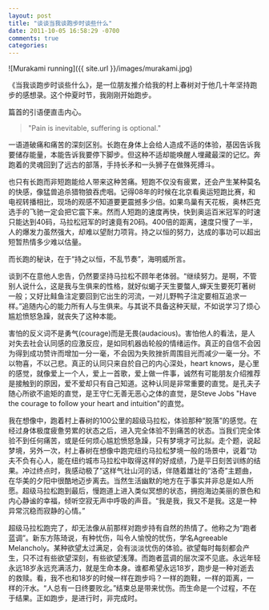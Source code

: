 ```yaml
---
layout: post
title: "谈谈当我谈跑步时谈些什么"
date: 2011-10-05 16:58:29 -0700
comments: true
categories:
---
```


![Murakami running]({{ site.url }}/images/murakami.jpg)

《当我谈跑步时谈些什么》，是一位朋友推介给我的村上春树对于他几十年坚持跑步的感想录。这个仲夏时节，我刚刚开始跑步。

篇首的引语便直击内心。

> "Pain is inevitable, suffering is optional."

一语道破痛和痛苦的深刻区别。长跑在身体上会给人造成不适的体验，基因告诉我要储存能量，本能告诉我要停下脚步。但这种不适却能唤醒人埋藏最深的记忆。奔跑着的灵魂回到了远古的部落，手持长矛和一头狮子在做殊死搏斗。

也只有长跑而非短跑能给人带来这种苦痛。短跑不仅没有疲累，还会产生某种莫名的快感，像猛兽追杀猎物狼吞虎咽。记得08年的时候在北京看奥运短跑比赛，和电视转播相比，现场的观感不知道要更震撼多少倍。如果鸟巢有天花板，奥林匹克选手的飞驰一定会把它震下来。然而人短跑的速度再快，快到奥运百米冠军的时速只能达到40码，马拉松冠军的时速竟有20码。400倍的距离，速度只慢了一半，人的爆发力虽然强大，却难以望耐力项背。持之以恒的努力，达成的事功可以超出短暂热情多少难以估量。

而长跑的秘诀，在于“持之以恒，不乱节奏”，海明威所言。

谈到不在意他人忠告，仍然要坚持马拉松不顾年老体弱。“继续努力。是啊，不管别人说什么，这是我与生俱来的性格，就好似蝎子天生要螫人,蝉天生要死叮著树一般；又好比鲑鱼注定要回到它出生的河流，一对儿野鸭子注定要相互追求一样。”追随内心的能力所有人与生俱来。与其说不具备这种天赋，不如说学习了烦心尴尬愤怒急躁，就丧失了这种本能。

害怕的反义词不是勇气(courage)而是无畏(audacious)。害怕他人的看法，是人对失去社会认同感的应激反应，是如同机器齿轮般的情绪运作。真正的自信不会因为得到成功赞许而增加一分一毫，不会因为失败挫折周围目光而减少一毫一分。不以物喜，不以己悲。真正的认同只来自於自己的内心深处，heart knows，是心里的感觉，就像爱上一个人，爱上一首歌，爱上做一件事，诚然有可能朋友介绍推荐是接触到的原因，爱不爱却只有自己知道。这种认同是非常重要的直觉。是孔夫子随心所欲不逾矩的直觉，是王守仁无善无恶心之体的直觉，是Steve Jobs "Have the courage to follow your heart and intuition"的直觉。

我在想像中，跑着村上春树的100公里的超级马拉松，体验那种“脱落”的感觉。在经过身体极度疲惫劳累的状态之后，进入完全体验不到痛苦的状态。当我们完全体验不到任何痛苦，或是任何烦心尴尬愤怒急躁，只有梦境才可比拟。走个题，说起梦境，另外一次，村上春树在想像中跑完纽约马拉松梦境一般的场景中，说着“功夫不负有心人，能在纽约城市马拉松中取得这样的好成绩，乃是平日刻苦训练的结果。冲过终点时，我感动极了”这样气壮山河的话，伴随着雄壮的“洛奇”主题曲，在华美的夕阳中很酷地迈步离去。当然生活幽默的地方在于事实并非总是如人所愿。超级马拉松跑到最后，慢跑道上进入类似冥想的状态，拥抱海边美丽的景色和内心静谧的幸福，倾听空寂无声中呼吸的声音。“我是我，我又不是我。这是一种异常沉稳而寂静的心情。”

超级马拉松跑完了，却无法像从前那样对跑步持有自然的热情了。他称之为“跑者蓝调”。新东方陈琦说，有种忧伤，叫令人愉悅的忧伤，学名Agreeable Melancholy。某种欲望太过满足，会有淡淡忧伤的体验。欲望每时每刻都会产生，只不过有些欲望深刻，有些欲望浅薄。而跑者蓝调的层次深不见底。永远年轻永远18岁永远充满活力，就是生命本身。谁都希望永远18岁，跑步是一种对逝去的救赎。看，我不也和18岁的时候一样在跑步吗？一样的跑鞋，一样的距离，一样的汗水。“人总有一日终要败北。”结束总是带来忧伤。而生命是一个过程，不在于结果。正如跑步，是进行时，非完成时。
